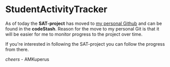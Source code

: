 # StudentActivityTracker

As of today the **SAT-project** has moved to [my personal Github](https://github.com/AMKuperus/codeStash/tree/master/SAT) and can be found in the **codeStash**.
Reason for the move to my personal Git is that it will be easier for me to monitor progress to the project over time.

If you're interested in following the SAT-project you can follow the progress from there.

*cheers* - AMKuperus
